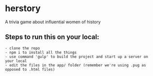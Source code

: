 # herstory

A trivia game about influential women of history

## Steps to run this on your local:

    - clone the repo
    - npm i to install all the things
    - use command 'gulp' to build the project and start up a server on your local
    - edit the files in the app/ folder (remember we're using .pug as opposed to .html files)
